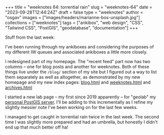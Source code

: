 
+++
title = "weeknotes 64: torrential rain"
slug = "weeknotes-64"
date = "2023-09-28T12:44:24Z"
draft = false
type = "weeknotes"
author = "osgav"
images = ["images/headers/marianne-bos-unsplash.jpg"]
collections = ["weeknotes"]
tags = ["ankibox", "web design", "CSS", "Tailwind CSS", "PostGIS", "geodatabase", "documentation"]
+++

Stuff from the last week:

I've been running through my ankiboxes and considering the purposes of my different IW queues and associated ankiboxes a little more closely.

I redesigned part of my homepage. The "recent feed" part now has two columns – one for blog posts and another for weeknotes. Both of these things live under the `/blog/` section of my site but I figured out a way to list them separately as well as altogether, as demonstrated by my new homepage and my new index pages: [blog.html](/blog.html) and [weeknotes.html](/weeknotes.html) and [archives.html](/archives.html)

I started a new lab page – my first since 2019 apparently – for "geolab" my [personal PostGIS server](/lab/geolab-postgis-server-manual.html). I'll be adding to this incrementally as I refine my slightly messier note I've been working on for the last few weeks. 

I managed to get caught in torrential rain twice in the last week. The second time I was slightly more prepared and had an umbrella, but honestly I didn't end up that much better off ha!

<!--more-->
